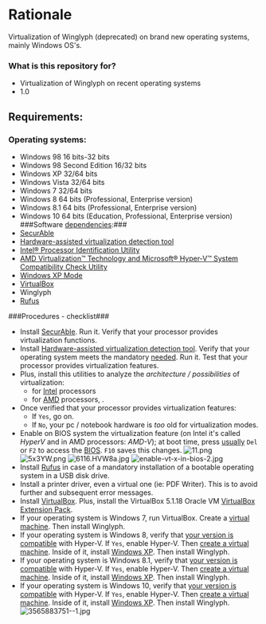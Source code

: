 # Rationale #

Virtualization of Winglyph (deprecated) on brand new operating systems, mainly Windows OS's.

### What is this repository for? ###

* Virtualization of Winglyph on recent operating systems
* 1.0

## Requirements: ##
### Operating systems: ###
* Windows 98 16 bits-32 bits
* Windows 98 Second Edition 16/32 bits
* Windows XP 32/64 bits
* Windows Vista 32/64 bits
* Windows 7 32/64 bits
* Windows 8 64 bits (Professional, Enterprise version)
* Windows 8.1 64 bits (Professional, Enterprise version)
* Windows 10 64 bits (Education, Professional, Enterprise version)
###Software [dependencies](http://www.ibm.com/support/knowledgecenter/SS2GNX_5.1.1/com.ibm.tivoli.tpm.sft.doc/software/csfm_reqcap.html):###
* [SecurAble](https://www.grc.com/securable.htm)
* [Hardware-assisted virtualization detection tool](https://www.microsoft.com/en-us/download/details.aspx?id=592)
* [Intel® Processor Identification Utility](https://downloadcenter.intel.com/download/7838)
* [AMD Virtualization™ Technology and Microsoft® Hyper-V™ System Compatibility Check Utility](http://download.amd.com/techdownloads/AMD-VwithRVI_Hyper-V_CompatibilityUtility.zip)
* [Windows XP Mode](https://www.microsoft.com/es-ar/download/details.aspx?id=8002)
* [VirtualBox](https://www.virtualbox.org/wiki/Downloads)
* Winglyph
* [Rufus](https://rufus.akeo.ie/#ref2)

###Procedures - checklist###
* Install [SecurAble](https://www.grc.com/securable.htm). Run it. Verify that your processor provides virtualization functions. 
* Install [Hardware-assisted virtualization detection tool](https://www.microsoft.com/en-us/download/details.aspx?id=592). Verify that your operating system meets the mandatory [needed](https://bitbucket.org/imhicihu/virtualization-winglyph/issues/13/software-workflow-hardware-assisted). Run it. Test that your processor provides virtualization features. 
* Plus, install this utilities to analyze the *architecture / possibilities* of virtualization: 
    * for [Intel](https://downloadcenter.intel.com/download/7838) processors 
    * for [AMD](http://download.amd.com/techdownloads/AMD-V_Hyper-V_Compatibility_Check_Utility.zip) processors, .
* Once verified that your processor provides virtualization features: 
    * If `Yes`, go on. 
    * If `No`, your pc / notebook hardware is *too* old for virtualization modes.
* Enable on BIOS system the virtualization feature (on Intel it's called *HyperV* and in AMD processors: *AMD-V*); at boot time, press [usually](https://www.lifewire.com/bios-setup-utility-access-keys-for-popular-motherboards-2624462) `Del` or `F2` to access the [BIOS](http://www.pcworld.com/article/241032/how_to_enter_your_pcs_bios.html). `F10` saves this changes.
![11.png](https://bitbucket.org/repo/5XLMqG/images/1831756942-11.png)
![5x3YW.png](https://bitbucket.org/repo/5XLMqG/images/2720944956-5x3YW.png)
![6116.HVW8a.jpg](https://bitbucket.org/repo/5XLMqG/images/440014298-6116.HVW8a.jpg)
![enable-vt-x-in-bios-2.jpg](https://bitbucket.org/repo/5XLMqG/images/2709404342-enable-vt-x-in-bios-2.jpg)
* Install [Rufus](https://rufus.akeo.ie/#ref2) in case of a mandatory installation of a bootable operating system in a USB disk drive.
* Install a printer driver, even a virtual one (ie: PDF Writer). This is to avoid further and subsequent error messages.
* Install [VirtualBox](https://www.virtualbox.org/wiki/Downloads). Plus, install the VirtualBox 5.1.18 Oracle VM [VirtualBox Extension Pack](https://www.virtualbox.org/wiki/Downloads).
* If your operating system is Windows 7, run VirtualBox. Create a [virtual machine](https://bitbucket.org/imhicihu/virtualization-winglyph/issues/24/workflow-software-creation-and). Then install Winglyph.
* If your operating system is Windows 8, verify that [your version is compatible](https://bitbucket.org/imhicihu/virtualization-winglyph/issues/22/software-workflow-operating-systems) with Hyper-V. If `Yes`, enable Hyper-V. Then [create a virtual machine](https://bitbucket.org/imhicihu/virtualization-winglyph/issues/23/workflow-creation-of-a-virtual-machine). Inside of it, install [Windows XP](https://bitbucket.org/imhicihu/virtualization-winglyph/issues/6/workflow-deprecated-windows-xp-testing). Then install Winglyph.
* If your operating system is Windows 8.1, verify that [your version is compatible](https://bitbucket.org/imhicihu/virtualization-winglyph/issues/22/software-workflow-operating-systems) with Hyper-V. If `Yes`, enable Hyper-V. Then [create a virtual machine](https://bitbucket.org/imhicihu/virtualization-winglyph/issues/23/workflow-creation-of-a-virtual-machine). Inside of it, install [Windows XP](https://bitbucket.org/imhicihu/virtualization-winglyph/issues/6/workflow-deprecated-windows-xp-testing). Then install Winglyph.
* If your operating system is Windows 10, verify that [your version is compatible](https://bitbucket.org/imhicihu/virtualization-winglyph/issues/22/software-workflow-operating-systems) with Hyper-V. If `Yes`, enable Hyper-V. Then [create a virtual machine](https://bitbucket.org/imhicihu/virtualization-winglyph/issues/23/workflow-creation-of-a-virtual-machine). Inside of it, install [Windows XP](https://bitbucket.org/imhicihu/virtualization-winglyph/issues/6/workflow-deprecated-windows-xp-testing). Then install Winglyph.
![3565883751--1.jpg](https://bitbucket.org/repo/5XLMqG/images/2334307157-3565883751--1.jpg)